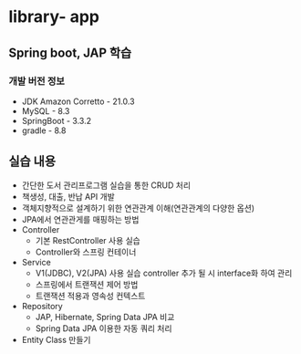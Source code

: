 # library- app
## Spring boot, JAP 학습
### 개발 버전 정보
* JDK Amazon Corretto - 21.0.3
* MySQL - 8.3
* SpringBoot - 3.3.2
* gradle - 8.8

## 실습 내용
* 간단한 도서 관리프로그램 실습을 통한 CRUD 처리
* 책생성, 대출, 반납 API 개발
* 객체지향적으로 설계하기 위한 연관관계 이해(연관관계의 다양한 옵션)
* JPA에서 연관관게를 매핑하는 방법
* Controller 
  - 기본 RestController 사용 실습
  - Controller와 스프링 컨테이너
* Service
  - V1(JDBC), V2(JPA) 사용 실습 controller 추가 될 시 interface화 하여 관리
  - 스프링에서 트랜잭션 제어 방법
  - 트랜잭션 적용과 영속성 컨텍스트
* Repository
  - JAP, Hibernate, Spring Data JPA 비교
  - Spring Data JPA 이용한 자동 쿼리 처리
* Entity Class 만들기



